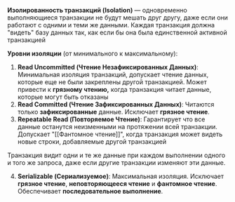 **Изолированность транзакций (Isolation)** — одновременно выполняющиеся транзакции не будут мешать друг другу, даже если они работают с одними и теми же данными. Каждая транзакция должна "видеть" базу данных так, как если бы она была единственной активной транзакцией

**Уровни изоляции** (от минимального к максимальному):

1. **Read Uncommitted (Чтение Незафиксированных Данных)**: Минимальная изоляция транзакций, допускает чтение данных, которые еще не были закреплены другой транзакцией. Может привести к **грязному чтению,** когда транзакция читает данные, которые могут быть отказаны
2. **Read Committed (Чтение Зафиксированных Данных)**: Читаются только **зафиксированные** данные. Исключает **грязное чтение**.
3. **Repeatable Read (Повторяемое Чтение)**: Гарантирует что все данные останутся неизменными на протяжении всей транзакции. Допускает "[[Фантомное чтение]]", когда транзакция может видеть новые строки, добавляемые другой транзакцией

Транзакция видит одни и те же данные при каждом выполнении одного и того же запроса, даже если другие транзакции изменяют эти данные.

4. **Serializable (Сериализуемое)**: Максимальная изоляция. Исключает **грязное чтение**, **неповторяющееся чтение** и **фантомное чтение**. Обеспечивает **последовательное выполнение**.